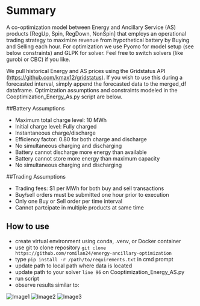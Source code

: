 # Summary
A co-optimization model between Energy and Ancillary Service (AS) products [RegUp, Spin, RegDown, NonSpin] that employs an operational trading strategy to maximize revenue from hypothetical battery by Buying and Selling each hour.  For optimization we use Pyomo for model setup (see below constraints) and GLPK for solver.  Feel free to switch solvers (like gurobi or CBC) if you like.

We pull historical Energy and AS prices using the Gridstatus API (https://github.com/kmax12/gridstatus).  If you wish to use this during a forecasted interval, simply append the forecasted data to the merged_df dataframe.  Optimization assumptions and constraints modeled in the Cooptimization_Energy_As.py script are below.

##Battery Assumptions

- Maximum total charge level: 10 MWh
- Initial charge level: Fully charged
- Instantaneous charge/discharge
- Efficiency factor: 0.80 for both charge and discharge
- No simultaneous charging and discharging
- Battery cannot discharge more energy than available
- Battery cannot store more energy than maximum capacity
- No simultaneous charging and discharging

##Trading Assumptions

- Trading fees: $1 per MWh for both buy and sell transactions
- Buy/sell orders must be submitted one hour prior to execution
- Only one Buy or Sell order per time interval
- Cannot partcipate in multiple products at same time

## How to use
- create virtual environment using conda, .venv, or Docker container
- use git to clone repository `git clone https://github.com/romilan24/energy-ancillary-optimization`
- type `pip install -r /path/to/requirements.txt` in cmd prompt
- update path to local path where data is located
- update path to your solver `line 96` on Cooptimization_Energy_AS.py
- run script
- observe results similar to:

![Image1](https://github.com/romilan24/energy-ancillary-optimization/blob/main/img/batter_soc.png)
![Image2](https://github.com/romilan24/energy-ancillary-optimization/blob/main/img/Buy_Sell_per_Product.png)
![Image3](https://github.com/romilan24/energy-ancillary-optimization/blob/main/img/hourly_Cum_Profit.png)
